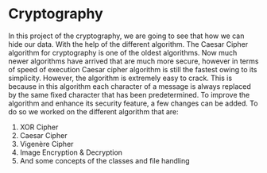 # Cryptography
In this project of the cryptography, we are going to see that how we can hide our data. With the help of the different algorithm.  The Caesar Cipher algorithm for cryptography is one of the oldest algorithms.   Now much newer algorithms have arrived that are much more secure, however in terms of speed of execution Caesar cipher algorithm is still the fastest owing to its simplicity. However, the algorithm is extremely easy to crack. This is because in this algorithm each character of a message is always replaced by the same fixed character that has been predetermined. To improve the algorithm and enhance its security feature, a few changes can be added.
To do so we worked on the different algorithm that are:


1.	XOR Cipher
2.	Caesar Cipher
3.	Vigenère Cipher
4.	Image Encryption & Decryption
5.	And some concepts of the classes and file handling 

